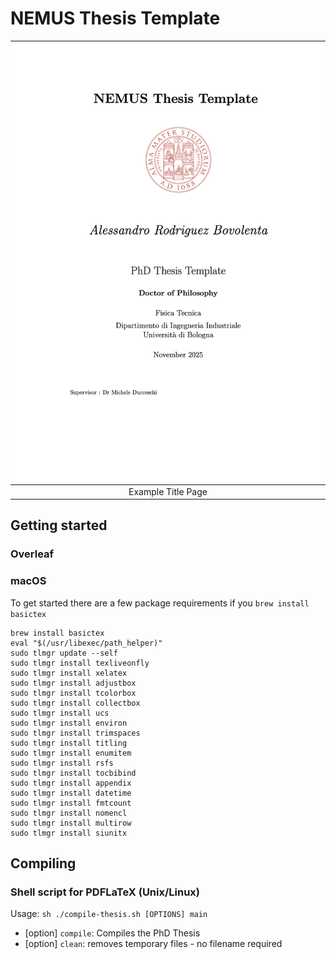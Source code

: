 # NEMUS Thesis Template

| ![ ](./img/example_title_page.png) |
| :--------------------------------: |
|         Example Title Page         |

## Getting started

### Overleaf


### macOS

To get started there are a few package requirements if you `brew install basictex`

```
brew install basictex
eval "$(/usr/libexec/path_helper)"
sudo tlmgr update --self
sudo tlmgr install texliveonfly
sudo tlmgr install xelatex
sudo tlmgr install adjustbox
sudo tlmgr install tcolorbox
sudo tlmgr install collectbox
sudo tlmgr install ucs
sudo tlmgr install environ
sudo tlmgr install trimspaces
sudo tlmgr install titling
sudo tlmgr install enumitem
sudo tlmgr install rsfs
sudo tlmgr install tocbibind
sudo tlmgr install appendix
sudo tlmgr install datetime
sudo tlmgr install fmtcount
sudo tlmgr install nomencl
sudo tlmgr install multirow
sudo tlmgr install siunitx
```

## Compiling

###   Shell script for PDFLaTeX (Unix/Linux)

Usage: `sh ./compile-thesis.sh [OPTIONS] main`

- [option]  `compile`: Compiles the PhD Thesis
- [option]  `clean`: removes temporary files - no filename required